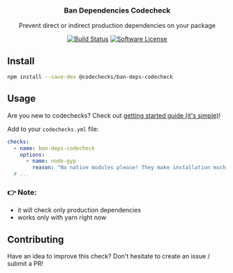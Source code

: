 <p align="center">
  <h3 align="center">Ban Dependencies Codecheck</h3>
  <p align="center">Prevent direct or indirect production dependencies on your package</p>

  <p align="center">
    <a href="https://circleci.com/gh/codechecks/commit-deployment"><img alt="Build Status" src="https://circleci.com/gh/codechecks/commit-deployment/tree/master.svg?style=svg"></a>
    <a href="/package.json"><img alt="Software License" src="https://img.shields.io/badge/license-MIT-brightgreen.svg?style=flat-square"></a>
  </p>
</p>

## Install

```sh
npm install --save-dev @codechecks/ban-deps-codecheck
```

## Usage

Are you new to codechecks? Check out [getting started guide (it's simple)](https://github.com/codechecks/docs/blob/master/getting-started.md)!


Add to your `codechecks.yml` file:

```yml
checks:
  - name: ban-deps-codecheck
    options:
      - name: node-gyp
        reason: "No native modules please! They make installation much harder"
  # ...
```

### 👉 Note:
- it will check only production dependencies
- works only with yarn right now

## Contributing
Have an idea to improve this check? Don't hesitate to create an issue / submit a PR! 
